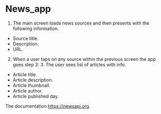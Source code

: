 # News_app

1. The main screen loads news sources and then presents with the following information. 

- Source title.
- Description.
- URL.
2. When a user taps on any source within the previous screen the app goes step 3: 3. The user sees list of articles with info.
- Article title.
- Article description.
- Article thumbnail.
- Article author.
- Article published day.


The documentation https://newsapi.org.
